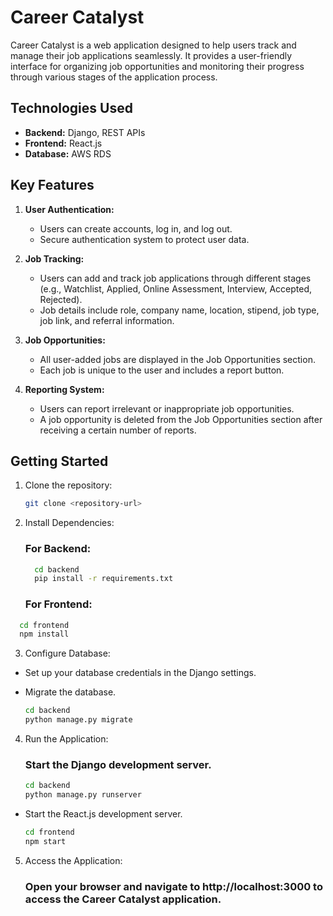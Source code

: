 # Career Catalyst

Career Catalyst is a web application designed to help users track and manage their job applications seamlessly. It provides a user-friendly interface for organizing job opportunities and monitoring their progress through various stages of the application process.

## Technologies Used

- **Backend:** Django, REST APIs
- **Frontend:** React.js
- **Database:** AWS RDS

## Key Features

1. **User Authentication:**
   - Users can create accounts, log in, and log out.
   - Secure authentication system to protect user data.

2. **Job Tracking:**
   - Users can add and track job applications through different stages (e.g., Watchlist, Applied, Online Assessment, Interview, Accepted, Rejected).
   - Job details include role, company name, location, stipend, job type, job link, and referral information.

3. **Job Opportunities:**
   - All user-added jobs are displayed in the Job Opportunities section.
   - Each job is unique to the user and includes a report button.

4. **Reporting System:**
   - Users can report irrelevant or inappropriate job opportunities.
   - A job opportunity is deleted from the Job Opportunities section after receiving a certain number of reports.

## Getting Started

1. Clone the repository:

   ```bash
   git clone <repository-url>
   
2. Install Dependencies:
   
   ### For Backend: 
   ```bash
     cd backend
     pip install -r requirements.txt
   ```
   ### For Frontend:
  ```bash
    cd frontend
    npm install
  ```

3. Configure Database:
  - Set up your database credentials in the Django settings.
  - Migrate the database.
    
    ```bash
    cd backend
    python manage.py migrate
    ```
4. Run the Application:
   ### Start the Django development server.
     ```bash
     cd backend
     python manage.py runserver
     ```
  - Start the React.js development server.
    ```bash
    cd frontend
    npm start
    ```

5. Access the Application:
   ### Open your browser and navigate to http://localhost:3000 to access the Career Catalyst application.
